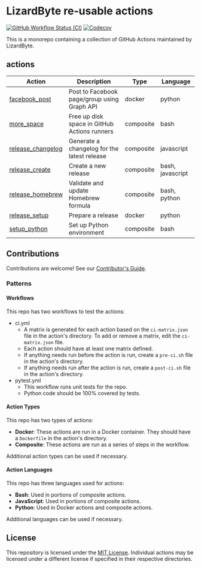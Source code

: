 # LizardByte re-usable actions

[![GitHub Workflow Status (CI)](https://img.shields.io/github/actions/workflow/status/lizardbyte/actions/ci.yml.svg?branch=master&label=CI%20build&logo=github&style=for-the-badge)](https://github.com/LizardByte/actions/actions/workflows/ci.yml?query=branch%3Amaster)
[![Codecov](https://img.shields.io/codecov/c/gh/LizardByte/actions.svg?token=GQm8qlXRaw&style=for-the-badge&logo=codecov&label=codecov)](https://app.codecov.io/gh/LizardByte/actions)

This is a monorepo containing a collection of GitHub Actions maintained by LizardByte.

## actions

| Action                                                | Description                                  | Type      | Language         |
|-------------------------------------------------------|----------------------------------------------|-----------|------------------|
| [facebook_post](actions/facebook_post#readme)         | Post to Facebook page/group using Graph API  | docker    | python           |
| [more_space](actions/more_space#readme)               | Free up disk space in GitHub Actions runners | composite | bash             |
| [release_changelog](actions/release_changelog#readme) | Generate a changelog for the latest release  | composite | javascript       |
| [release_create](actions/release_create#readme)       | Create a new release                         | composite | bash, javascript |
| [release_homebrew](actions/release_homebrew#readme)   | Validate and update Homebrew formula         | composite | bash, python     |
| [release_setup](actions/release_setup#readme)         | Prepare a release                            | docker    | python           |
| [setup_python](actions/setup_python#readme)           | Set up Python environment                    | composite | bash             |

## Contributions

Contributions are welcome!
See our [Contributor's Guide](https://docs.lizardbyte.dev/latest/developers/code_of_conduct.html).

### Patterns

#### Workflows

This repo has two workflows to test the actions:

- ci.yml
  - A matrix is generated for each action based on the `ci-matrix.json` file in the action's directory. To add or remove
    a matrix, edit the `ci-matrix.json` file.
  - Each action should have at least one matrix defined.
  - If anything needs run before the action is run, create a `pre-ci.sh` file in the action's directory.
  - If anything needs run after the action is run, create a `post-ci.sh` file in the action's directory.
- pytest.yml
  - This workflow runs unit tests for the repo.
  - Python code should be 100% covered by tests.

#### Action Types

This repo has two types of actions:

- **Docker**: These actions are run in a Docker container. They should have a `Dockerfile` in the action's directory.
- **Composite**: These actions are run as a series of steps in the workflow.

Additional action types can be used if necessary.

#### Action Languages

This repo has three languages used for actions:
- **Bash**: Used in portions of composite actions.
- **JavaScript**: Used in portions of composite actions.
- **Python**: Used in Docker actions and composite actions.

Additional languages can be used if necessary.

## License

This repository is licensed under the [MIT License](LICENSE). Individual actions may be licensed under a different
license if specified in their respective directories.
